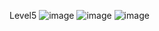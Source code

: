 Level5
![image](https://user-images.githubusercontent.com/115066356/198659627-a0a3d190-f096-4130-9c22-bfbc49a65c84.png)
![image](https://user-images.githubusercontent.com/115066356/198659733-3115d502-9380-4ce0-aecb-2a6fefe5fe69.png)
![image](https://user-images.githubusercontent.com/115066356/198659895-191519b6-160e-46c0-b27b-90eea8cc3e91.png)
